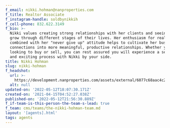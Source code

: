 ```yaml
---
f_email: nikki.hohman@nanproperties.com
f_title: Realtor Associate
f_instagram-handle: soldbynikkih
f_cell-phone: 832.622.3149
f_bio: >-
  Nikki values creating strong relationships with her clients and seeing them
  grow through different stages of their lives. Her enthusiasm for real estate
  combined with her "never give up" attitude helps to cultivate her business
  connections into more meaningful, productive relationships. Whether you are
  looking to buy or sell, you can rest assured you will experience a seamless
  and exciting process with Nikki by your side.
title: Nikki Hohman
slug: nikki-hohman
f_headshot:
  url: >-
    https://development.nanproperties.com/assets/external/6077c68aac4c25337a289e8a_60260514112e2optimized_b627ec3680fa0574c0dffeb438fe3e40.jpeg
  alt: null
updated-on: '2022-05-12T18:07:30.171Z'
created-on: '2021-04-15T04:52:27.038Z'
published-on: '2022-05-12T21:56:30.889Z'
f_if-team-is-this-person-the-team-s-lead: true
f_team: cms/teams/the-nikki-hohman-team.md
layout: '[agents].html'
tags: agents
---
```




